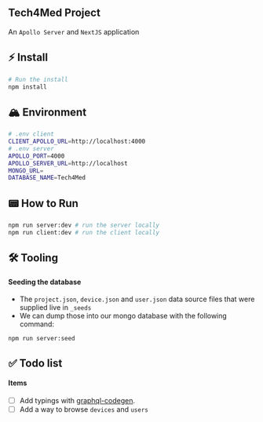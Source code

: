 ## Tech4Med Project

An `Apollo Server` and `NextJS` application

## ⚡️ Install

```bash
# Run the install
npm install
```

## 🏔️ Environment

```bash
# .env client
CLIENT_APOLLO_URL=http://localhost:4000
# .env server
APOLLO_PORT=4000
APOLLO_SERVER_URL=http://localhost
MONGO_URL=
DATABASE_NAME=Tech4Med
```

## 📟 How to Run

```bash
npm run server:dev # run the server locally
npm run client:dev # run the client locally
```

## 🛠️ Tooling

#### Seeding the database

- The `project.json`, `device.json` and `user.json` data source files that were supplied live in `_seeds`
- We can dump those into our mongo database with the following command:

```bash
npm run server:seed
```

## ✅ Todo list

#### Items

- [ ] Add typings with [graphql-codegen](https://www.apollographql.com/docs/react/development-testing/static-typing/).
- [ ] Add a way to browse `devices` and `users`
